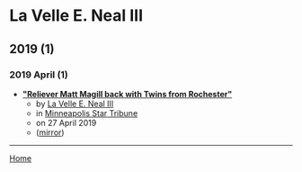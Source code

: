 # La Velle E. Neal III

## 2019 (1)

### 2019 April (1)

 - [**"Reliever Matt Magill back with Twins from Rochester"**](https://www.startribune.com/reliever-matt-magill-back-with-twins/509115892/)
    - by [La Velle E. Neal III](../../authors/la-velle-e-neal-iii/index.md)
    - in [Minneapolis Star Tribune](https://www.startribune.com/)
    - on 27 April 2019
    - ([mirror](https://web.archive.org/web/*/https://www.startribune.com/reliever-matt-magill-back-with-twins/509115892/))

----

[Home](../index.md)
